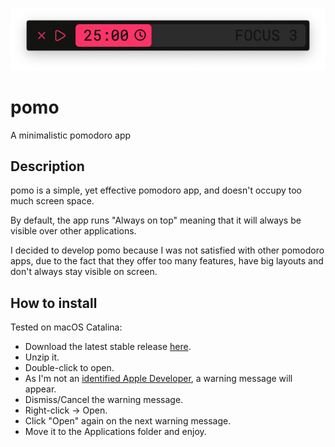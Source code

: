 ![pomo screenshot](https://raw.githubusercontent.com/rafaelfe/pomo/master/pomo%20screenshot.png)


# pomo
A minimalistic pomodoro app

## Description
pomo is a simple, yet effective pomodoro app, and doesn't occupy too much screen space.

By default, the app runs "Always on top" meaning that it will always be visible over other applications.

I decided to develop pomo because I was not satisfied with other pomodoro apps, due to the fact that they offer too many features, have big layouts and don't always stay visible on screen.

## How to install
Tested on macOS Catalina: 
* Download the latest stable release [here](https://github.com/rafaelfe/pomo/releases/download/1.0/pomo.macOS.v1.0.zip).
* Unzip it. 
* Double-click to open.
* As I'm not an [identified Apple Developer](https://support.apple.com/en-gb/guide/mac-help/mh40616/mac), a warning message will appear.
* Dismiss/Cancel the warning message.
* Right-click → Open.
* Click "Open" again on the next warning message.
* Move it to the Applications folder and enjoy.
